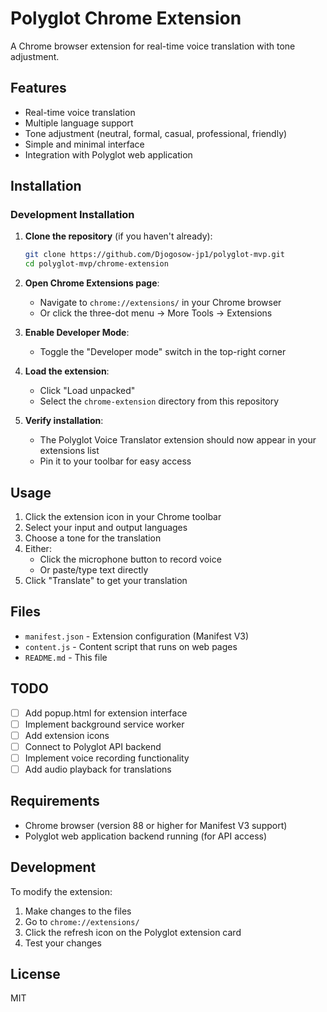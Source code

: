 # Polyglot Chrome Extension

A Chrome browser extension for real-time voice translation with tone adjustment.

## Features

- Real-time voice translation
- Multiple language support
- Tone adjustment (neutral, formal, casual, professional, friendly)
- Simple and minimal interface
- Integration with Polyglot web application

## Installation

### Development Installation

1. **Clone the repository** (if you haven't already):
   ```bash
   git clone https://github.com/Djogosow-jp1/polyglot-mvp.git
   cd polyglot-mvp/chrome-extension
   ```

2. **Open Chrome Extensions page**:
   - Navigate to `chrome://extensions/` in your Chrome browser
   - Or click the three-dot menu → More Tools → Extensions

3. **Enable Developer Mode**:
   - Toggle the "Developer mode" switch in the top-right corner

4. **Load the extension**:
   - Click "Load unpacked"
   - Select the `chrome-extension` directory from this repository

5. **Verify installation**:
   - The Polyglot Voice Translator extension should now appear in your extensions list
   - Pin it to your toolbar for easy access

## Usage

1. Click the extension icon in your Chrome toolbar
2. Select your input and output languages
3. Choose a tone for the translation
4. Either:
   - Click the microphone button to record voice
   - Or paste/type text directly
5. Click "Translate" to get your translation

## Files

- `manifest.json` - Extension configuration (Manifest V3)
- `content.js` - Content script that runs on web pages
- `README.md` - This file

## TODO

- [ ] Add popup.html for extension interface
- [ ] Implement background service worker
- [ ] Add extension icons
- [ ] Connect to Polyglot API backend
- [ ] Implement voice recording functionality
- [ ] Add audio playback for translations

## Requirements

- Chrome browser (version 88 or higher for Manifest V3 support)
- Polyglot web application backend running (for API access)

## Development

To modify the extension:

1. Make changes to the files
2. Go to `chrome://extensions/`
3. Click the refresh icon on the Polyglot extension card
4. Test your changes

## License

MIT
